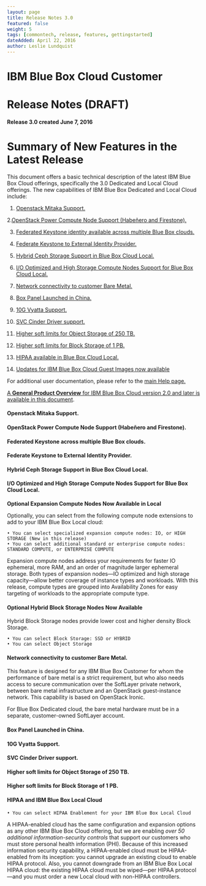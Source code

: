 ```yaml
---
layout: page
title: Release Notes 3.0
featured: false
weight: 5
tags: [commontech, release, features, gettingstarted]
dateAdded: April 22, 2016
author: Leslie Lundquist
---
```


# **IBM Blue Box Cloud Customer**

# Release Notes (DRAFT)

#### Release 3.0    created     June 7, 2016

# **Summary of New Features in the Latest Release**

This document offers a basic technical description of the latest IBM Blue Box Cloud offerings, specifically the 3.0 Dedicated and Local Cloud offerings. The new capabilities of IBM Blue Box Dedicated and Local Cloud include:  

1.  [Openstack Mitaka Support.](http://ibm-blue-box-help.github.io/help-documentation/gettingstarted/commontech/release_notes_for_customers/#)
 
2.[OpenStack Power Compute Node Support (Habeñero and Firestone).](http://ibm-blue-box-help.github.io/help-documentation/gettingstarted/commontech/release_notes_for_customers/#)

3.  [Federated Keystone identity available across multiple Blue Box clouds.](http://ibm-blue-box-help.github.io/help-documentation/gettingstarted/commontech/release_notes_for_customers/#)

4.  [Federate Keystone to External Identity Provider.](http://ibm-blue-box-help.github.io/help-documentation/gettingstarted/commontech/release_notes_for_customers/#)

5.  [Hybrid Ceph Storage Support in Blue Box Cloud Local.](http://ibm-blue-box-help.github.io/help-documentation/gettingstarted/commontech/release_notes_for_customers/#)

6.  [I/O Optimized and High Storage Compute Nodes Support for Blue Box Cloud Local.](http://ibm-blue-box-help.github.io/help-documentation/gettingstarted/commontech/release_notes_for_customers/#)

7.  [Network connectivity to customer Bare Metal.](http://ibm-blue-box-help.github.io/help-documentation/gettingstarted/commontech/release_notes_for_customers/#)

8. [Box Panel Launched in China.](http://ibm-blue-box-help.github.io/help-documentation/gettingstarted/commontech/release_notes_for_customers/#)

9. [10G Vyatta Support.](http://ibm-blue-box-help.github.io/help-documentation/gettingstarted/commontech/release_notes_for_customers/#)

10. [SVC Cinder Driver support.](http://ibm-blue-box-help.github.io/help-documentation/gettingstarted/commontech/release_notes_for_customers/#)

11. [Higher soft limits for Object Storage of 250 TB.](http://ibm-blue-box-help.github.io/help-documentation/gettingstarted/commontech/release_notes_for_customers/#)

12. [Higher soft limits for Block Storage of 1 PB.](http://ibm-blue-box-help.github.io/help-documentation/gettingstarted/commontech/release_notes_for_customers/#)
13. [HIPAA available in Blue Box Cloud Local.](http://ibm-blue-box-help.github.io/help-documentation/gettingstarted/commontech/release_notes_for_customers//#)
14. [Updates for IBM Blue Box Cloud Guest Images now available]()

For additional user documentation, please refer to the [main Help page.](http://ibm-blue-box-help.github.io/help-documentation/) 

[A **General Product Overview** for IBM Blue Box Cloud version 2.0 and later is available in this document](http://ibm-blue-box-help.github.io/help-documentation/gettingstarted/commontech/general_product_overview/).

#### Openstack Mitaka Support.
#### OpenStack Power Compute Node Support (Habeñero and Firestone).
#### Federated Keystone across multiple Blue Box clouds.
#### Federate Keystone to External Identity Provider.
#### Hybrid Ceph Storage Support in Blue Box Cloud Local.
#### I/O Optimized and High Storage Compute Nodes Support for Blue Box Cloud Local.

**Optional Expansion Compute Nodes Now Available in Local**

Optionally, you can select from the following compute node extensions to add to your IBM Blue Box Local cloud:

	• You can select specialized expansion compute nodes: IO, or HIGH STORAGE (New in this release)
	• You can select additional standard or enterprise compute nodes: STANDARD COMPUTE, or ENTERPRISE COMPUTE

Expansion compute nodes address your requirements for faster IO ephemeral, more RAM, and an order of magnitude larger ephemeral storage.  Both types of expansion nodes—IO optimized and high storage capacity—allow better coverage of instance types and workloads. With this release, compute types are grouped into Availability Zones for easy targeting of workloads to the appropriate compute type.

#### **Optional Hybrid Block Storage Nodes Now Available**

Hybrid Block Storage nodes provide lower cost and higher density Block Storage.  

	• You can select Block Storage: SSD or HYBRID
	• You can select Object Storage 

#### Network connectivity to customer Bare Metal.

This feature is designed for any IBM Blue Box Customer for whom the performance of bare metal is a strict requirement, but who also needs access to secure communication over the SoftLayer private network, between bare metal infrastructure and an OpenStack guest-instance network. This capability is based on OpenStack Ironic.

For Blue Box Dedicated cloud, the bare metal hardware must be in a separate, customer-owned SoftLayer account.

#### Box Panel Launched in China.
#### 10G Vyatta Support.
#### SVC Cinder Driver support.
#### Higher soft limits for Object Storage of 250 TB.
#### Higher soft limits for Block Storage of 1 PB.

#### **HIPAA and IBM Blue Box Local Cloud**

	• You can select HIPAA Enablement for your IBM Blue Box Local Cloud

A HIPAA-enabled cloud has the same configuration and expansion options as any other IBM Blue Box Cloud offering, but we are enabling _over 50 additional information-security controls_ that support our customers who must store personal health information (PHI). Because of this increased information security capability, a HIPAA-enabled cloud must be HIPAA-enabled from its inception: you cannot upgrade an existing cloud to enable HIPAA protocol. Also, you cannot downgrade from an IBM Blue Box Local HIPAA cloud: the existing HIPAA cloud must be wiped—per HIPAA protocol—and you must order a new Local cloud with non-HIPAA controllers.


